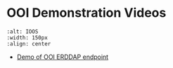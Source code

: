 # OOI Demonstration Videos

```{image} ../../images/OOI_Logo.png
:alt: IOOS
:width: 150px
:align: center
```

- [Demo of OOI ERDDAP endpoint](https://www.youtube.com/watch?v=tj4M9hodTG0)
